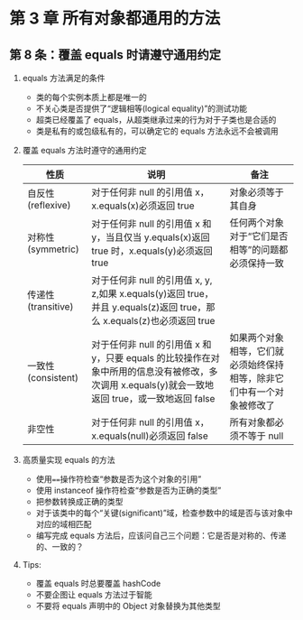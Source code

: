 # 第 3 章 所有对象都通用的方法

## 第 8 条：覆盖 equals 时请遵守通用约定

1. equals 方法满足的条件

    - 类的每个实例本质上都是唯一的
    - 不关心类是否提供了“逻辑相等(logical equality)”的测试功能
    - 超类已经覆盖了 equals，从超类继承过来的行为对于子类也是合适的
    - 类是私有的或包级私有的，可以确定它的 equals 方法永远不会被调用

2. 覆盖 equals 方法时遵守的通用约定

    | 性质               | 说明                                                                                                                                             | 备注                                                                   |
    | ------------------ | ------------------------------------------------------------------------------------------------------------------------------------------------ | ---------------------------------------------------------------------- |
    | 自反性(reflexive)  | 对于任何非 null 的引用值 x，x.equals(x)必须返回 true                                                                                             | 对象必须等于其自身                                                     |
    | 对称性(symmetric)  | 对于任何非 null 的引用值 x 和 y，当且仅当 y.equals(x)返回 true 时，x.equals(y)必须返回 true                                                      | 任何两个对象对于“它们是否相等”的问题都必须保持一致                     |
    | 传递性(transitive) | 对于任何非 null 的引用值 x, y, z,如果 x.equals(y)返回 true，并且 y.equals(z)返回 true，那么 x.equals(z)也必须返回 true                           |                                                                        |
    | 一致性(consistent) | 对于任何非 null 的引用值 x 和 y，只要 equals 的比较操作在对象中所用的信息没有被修改，多次调用 x.equals(y)就会一致地返回 true，或一致地返回 false | 如果两个对象相等，它们就必须始终保持相等，除非它们中有一个对象被修改了 |
    | 非空性             | 对于任何非 null 的引用值 x，x.equals(null)必须返回 false                                                                                         | 所有对象都必须不等于 null                                              |

3. 高质量实现 equals 的方法

    - 使用`==`操作符检查“参数是否为这个对象的引用”
    - 使用 instanceof 操作符检查“参数是否为正确的类型”
    - 把参数转换成正确的类型
    - 对于该类中的每个“关键(significant)”域，检查参数中的域是否与该对象中对应的域相匹配
    - 编写完成 equals 方法后，应该问自己三个问题：它是否是对称的、传递的、一致的？

4. Tips:

    - 覆盖 equals 时总要覆盖 hashCode
    - 不要企图让 equals 方法过于智能
    - 不要将 equals 声明中的 Object 对象替换为其他类型
